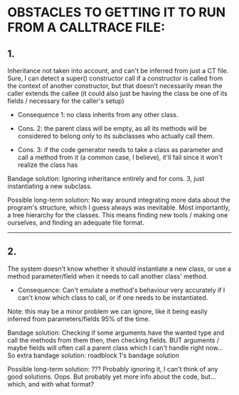 # OBSTACLES TO GETTING IT TO RUN FROM A CALLTRACE FILE:

## 1.
Inheritance not taken into account, and can't be inferred from just a CT file.
Sure, I can detect a super() constructor call if a constructor is called from the context of another constructor, but that doesn't necessarily mean
the caller extends the callee (it could also just be having the class be one of its fields / necessary for the caller's setup)


- Consequence 1: no class inherits from any other class.

- Cons. 2: the parent class will be empty, as all its methods will be considered to belong only to its subclasses who actually call them.

- Cons. 3: if the code generator needs to take a class as parameter and call a method from it (a common case, I believe),
it'll fail since it won't realize the class has

Bandage solution: Ignoring inheritance entirely and for cons. 3, just instantiating a new subclass.

Possible long-term solution: No way around integrating more data about the program's structure, which I guess always was inevitable. Most importantly, a tree hierarchy for the classes.
This means finding new tools / making one ourselves, and finding an adequate file format.

---

## 2.
The system doesn't know whether it should instantiate a new class, or use a method parameter/field when it needs to call another class' method.

- Consequence: Can't emulate a method's behaviour very accurately if I can't know which class to call, or if one needs to be instantiated.

Note: this may be a minor problem we can ignore, like it being easily inferred from parameters/fields 95% of the time.

Bandage solution: Checking if some arguments have the wanted type and call the methods from them then, then checking fields.
BUT arguments / maybe fields will often call a parent class which I can't handle right now...
So extra bandage solution: roadblock 1's bandage solution

Possible long-term solution: ??? Probably ignoring it, I can't think of any good solutions. Oops.
But probably yet more info about the code, but... which, and with what format?